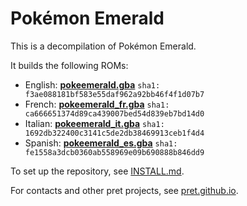 # Pokémon Emerald

This is a decompilation of Pokémon Emerald.

It builds the following ROMs:

* English: [**pokeemerald.gba**](https://datomatic.no-intro.org/index.php?page=show_record&s=23&n=1961) `sha1: f3ae088181bf583e55daf962a92bb46f4f1d07b7`
* French: [**pokeemerald_fr.gba**](https://datomatic.no-intro.org/index.php?page=show_record&s=23&n=2161) `sha1: ca666651374d89ca439007bed54d839eb7bd14d0`
* Italian: [**pokeemerald_it.gba**](https://datomatic.no-intro.org/index.php?page=show_record&s=23&n=2181) `sha1: 1692db322400c3141c5de2db38469913ceb1f4d4`
* Spanish: [**pokeemerald_es.gba**](https://datomatic.no-intro.org/index.php?page=show_record&s=23&n=2164) `sha1: fe1558a3dcb0360ab558969e09b690888b846dd9`

To set up the repository, see [INSTALL.md](INSTALL.md).

For contacts and other pret projects, see [pret.github.io](https://pret.github.io/).
